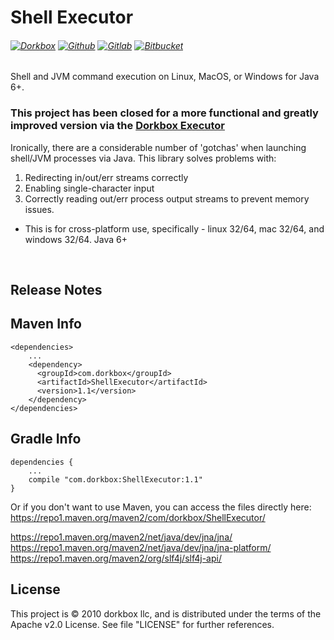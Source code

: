 Shell Executor
==============

###### [![Dorkbox](https://badge.dorkbox.com/dorkbox.svg "Dorkbox")](https://git.dorkbox.com/dorkbox/ShellExecutor) [![Github](https://badge.dorkbox.com/github.svg "Github")](https://github.com/dorkbox/ShellExecutor) [![Gitlab](https://badge.dorkbox.com/gitlab.svg "Gitlab")](https://gitlab.com/dorkbox/ShellExecutor) [![Bitbucket](https://badge.dorkbox.com/bitbucket.svg "Bitbucket")](https://bitbucket.org/dorkbox/ShellExecutor)


Shell and JVM command execution on Linux, MacOS, or Windows for Java 6+.


### This project has been closed for a more functional and greatly improved version via the [Dorkbox Executor](https://git.dorkbox.com/dorkbox/Executor)
 
Ironically, there are a considerable number of 'gotchas' when launching shell/JVM processes via Java. This library solves problems with:
1. Redirecting in/out/err streams correctly
1. Enabling single-character input
1. Correctly reading out/err process output streams to prevent memory issues.

- This is for cross-platform use, specifically - linux 32/64, mac 32/64, and windows 32/64. Java 6+


&nbsp; 
&nbsp; 

Release Notes 
---------
 
  
Maven Info
---------
```
<dependencies>
    ...
    <dependency>
      <groupId>com.dorkbox</groupId>
      <artifactId>ShellExecutor</artifactId>
      <version>1.1</version>
    </dependency>
</dependencies>
```

Gradle Info
---------
````
dependencies {
    ...
    compile "com.dorkbox:ShellExecutor:1.1"
}
````

Or if you don't want to use Maven, you can access the files directly here:  
https://repo1.maven.org/maven2/com/dorkbox/ShellExecutor/  


https://repo1.maven.org/maven2/net/java/dev/jna/jna/  
https://repo1.maven.org/maven2/net/java/dev/jna/jna-platform/  
https://repo1.maven.org/maven2/org/slf4j/slf4j-api/    

License
---------
This project is © 2010 dorkbox llc, and is distributed under the terms of the Apache v2.0 License. See file "LICENSE" for further references.


